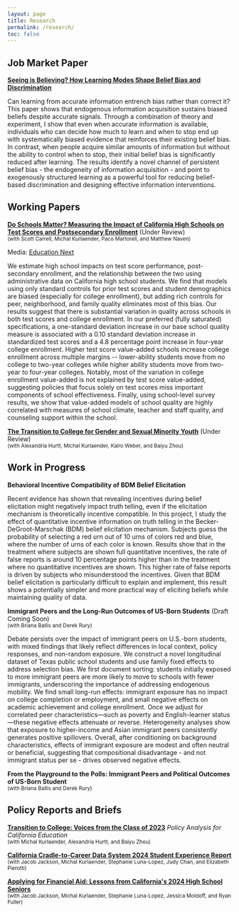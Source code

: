```yaml
---
layout: page
title: Research
permalink: /research/
toc: false
---
```




## Job Market Paper

**<a href="https://chesun.github.io/assets/documents/JMP_Sun.pdf" target="blank">Seeing is Believing? How Learning Modes Shape Belief Bias and Discrimination</a>** 

Can learning from accurate information entrench bias rather than correct it? This paper shows that  endogenous information acquisition sustains biased beliefs despite accurate signals. Through a combination of theory and experiment, I show that even when accurate information is available, individuals who can decide how much to learn and when to stop end up with systematically biased evidence that reinforces their existing belief bias. In contrast, when people acquire similar amounts of information but without the ability to control when to stop, their initial belief bias is significantly reduced after learning. The results identify a novel channel of persistent belief bias - the endogeneity of information acquisition - and point to exogenously structured learning as a powerful tool for reducing belief-based discrimination and designing effective information interventions.

## Working Papers

**<a href="https://chesun.github.io/assets/documents/valueadded.pdf" target="blank">Do Schools Matter? Measuring the Impact of California High Schools on Test Scores and Postsecondary Enrollment</a>** (Under Review) <br><sup>(with Scott Carrell, Michal Kurlaender, Paco Martorell, and Matthew Naven)</sup> 

Media: <ins><a href="https://www.educationnext.org/the-education-exchange-high-schools-matter-a-lot/" target="blank">Education Next</a></ins>

We estimate high school impacts on test score performance, post-secondary enrollment, and the relationship between the two using administrative data on California high school students. We find that models using only standard controls for prior test scores and student demographics are biased (especially for college enrollment), but adding rich controls for peer, neighborhood, and family quality eliminates most of this bias. Our results suggest that there is substantial variation in quality across schools in both test scores and college enrollment. In our preferred (fully saturated) specifications, a one-standard deviation increase in our base school quality measure is associated with a 0.10 standard deviation increase in standardized test scores and a 4.8 percentage point increase in four-year college enrollment. Higher test score value-added schools increase college enrollment across multiple margins -- lower-ability students move from no college to two-year colleges while higher ability students move from two-year to four-year colleges. Notably, most of the variation in college enrollment value-added is not explained by test score value-added, suggesting policies that focus solely on test scores miss important components of school effectiveness. Finally, using school-level survey results, we show that value-added models of school quality are highly correlated with measures of school climate, teacher and staff quality, and counseling support within the school.

**<a href="https://chesun.github.io/assets/documents/transition_college_gsm_youth.pdf" target="blank">The Transition to College for Gender and Sexual Minority Youth</a>** (Under Review) <br> <sup>(with Alexandria Hurtt, Michal Kurlaender, Kairo Weber, and Baiyu Zhou)</sup>  



## Work in Progress

**Behavioral Incentive Compatibility of BDM Belief Elicitation**

Recent evidence has shown that revealing incentives during belief elicitation might negatively impact truth telling, even if the elicitation mechanism is theoretically incentive compatible. In this project, I study the effect of quantitative incentive information on truth telling in the Becker-DeGroot-Marschak (BDM) belief elicitation mechanism. Subjects guess the probability of selecting a red urn out of 10 urns of colors red and blue, where the number of urns of each color is known. Results show that in the treatment where subjects are shown full quantitative incentives, the rate of false reports is around 10 percentage points higher than in the treatment where no quantitative incentives are shown. This higher rate of false reports is driven by subjects who misunderstood the incentives. Given that BDM belief elicitation is particularly difficult to explain and implement, this result shows a potentially simpler and more practical way of eliciting beliefs while maintaining quality of data.

**Immigrant Peers and the Long-Run Outcomes of US-Born Students** (Draft Coming Soon) <br><sup>(with Briana Ballis and Derek Rury) </sup>

Debate persists over the impact of immigrant peers on U.S.-born students, with mixed findings that likely reflect differences in local context, policy responses, and non-random exposure. We construct a novel longitudinal dataset of Texas public school students and use family fixed effects to address selection bias. We first document sorting: students initially exposed to more immigrant peers are more likely to move to schools with fewer immigrants, underscoring the importance of addressing endogenous mobility. We find small long-run effects: immigrant exposure has no impact on college completion or employment, and small negative effects on academic achievement and college enrollment. Once we adjust for correlated peer characteristics—such as poverty and English-learner status—these negative effects attenuate or reverse. Heterogeneity analyses show that exposure to higher-income and Asian immigrant peers consistently generates positive spillovers. Overall, after conditioning on background characteristics, effects of immigrant exposure are modest and often neutral or beneficial, suggesting that compositional disadvantage - and not immigrant status per se - drives observed negative effects.

**From the Playground to the Polls: Immigrant Peers and Political Outcomes of US-Born Student** <br><sup>(with Briana Ballis and Derek Rury) </sup>



## Policy Reports and Briefs

**<a href="https://edpolicyinca.org/publications/transition-college" target="blank">Transition to College: Voices from the Class of 2023</a>** *Policy Analysis for California Education* <br> <sup> (with Michal Kurlaender, Alexandria Hurtt, and Baiyu Zhou)</sup> 

**<a href="https://c2c.ca.gov/wp-content/uploads/2025/02/C2C-Student-Experience-Report-2024-Academic-Year.pdf" target="blank">California Cradle-to-Career Data System 2024 Student Experience Report</a>** <br><sup> (with Jacob Jackson, Michal Kurlaender, Stephanie Luna-Lopez, Judy Chan, and Elizabeth Pierotti)</sup> 


**<a href="https://www.csac.ca.gov/sites/default/files/2025-04/csac_2024_survey_report.pdf" target="blank">Applying for Financial Aid: Lessons from California's 2024 High School Seniors</a>**<br><sup> (with Jacob Jackson, Michal Kurlaender, Stephanie Luna-Lopez, Jessica Moldoff, and Ryan Fuller)</sup> 
